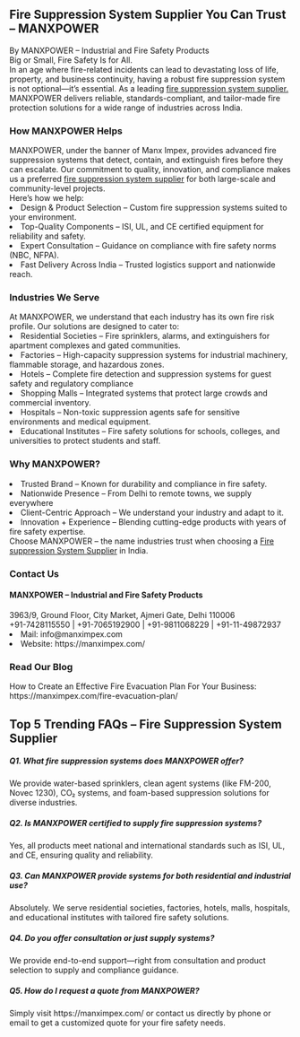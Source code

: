 <h2>Fire Suppression System Supplier You Can Trust – MANXPOWER</h2>
By MANXPOWER – Industrial and Fire Safety Products<br>
Big or Small, Fire Safety Is for All.<br>
In an age where fire-related incidents can lead to devastating loss of life, property, and business continuity, having a robust fire suppression system is not optional—it’s essential. As a leading <a href="https://manximpex.com/" title="fire suppression system supplier" alt"fire suppression system supplier">fire suppression system supplier.</a> MANXPOWER delivers reliable, standards-compliant, and tailor-made fire protection solutions for a wide range of industries across India.<br>
<h3>How MANXPOWER Helps</h3>
MANXPOWER, under the banner of Manx Impex, provides advanced fire suppression systems that detect, contain, and extinguish fires before they can escalate. Our commitment to quality, innovation, and compliance makes us a preferred <a href="https://manximpex.com/" title="fire suppression system supplier" alt"fire suppression system supplier">fire suppression system supplier</a> for both large-scale and community-level projects.<br>
Here’s how we help:<br>
<li>Design & Product Selection – Custom fire suppression systems suited to your environment.</li>
<li>Top-Quality Components – ISI, UL, and CE certified equipment for reliability and safety.</li>
<li>Expert Consultation – Guidance on compliance with fire safety norms (NBC, NFPA).</li>
<li>Fast Delivery Across India – Trusted logistics support and nationwide reach.</li>
<h3>Industries We Serve</h3>
At MANXPOWER, we understand that each industry has its own fire risk profile. Our solutions are designed to cater to:<br>
<li>Residential Societies – Fire sprinklers, alarms, and extinguishers for apartment complexes and gated communities.</li>
<li>Factories – High-capacity suppression systems for industrial machinery, flammable storage, and hazardous zones.</li>
<li>Hotels – Complete fire detection and suppression systems for guest safety and regulatory compliance</li>
<li>Shopping Malls – Integrated systems that protect large crowds and commercial inventory.</li>
<li>Hospitals – Non-toxic suppression agents safe for sensitive environments and medical equipment.</li>
<li>Educational Institutes – Fire safety solutions for schools, colleges, and universities to protect students and staff.</li>
<h3>Why MANXPOWER?</h3>
<li>Trusted Brand – Known for durability and compliance in fire safety.</li>
<li>Nationwide Presence – From Delhi to remote towns, we supply everywhere</li>
<li>Client-Centric Approach – We understand your industry and adapt to it.</li>
<li>Innovation + Experience – Blending cutting-edge products with years of fire safety expertise.</li>
Choose MANXPOWER – the name industries trust when choosing a <a href="https://manximpex.com/" title="fire suppression system supplier" alt"fire suppression system supplier">Fire suppression System Supplier</a> in India.<br>
<h3>Contact Us</h3>
<h4>MANXPOWER – Industrial and Fire Safety Products</h4>
3963/9, Ground Floor, City Market, Ajmeri Gate, Delhi 110006<br>
+91-7428115550 | +91-7065192900 | +91-9811068229 | +91-11-49872937<br>
<li>Mail: info@manximpex.com</li>
<li>Website: https://manximpex.com/</li>
<h3>Read Our Blog</h3>
How to Create an Effective Fire Evacuation Plan For Your Business: https://manximpex.com/fire-evacuation-plan/
<h2>Top 5 Trending FAQs – Fire Suppression System Supplier</h2>
<h5>Q1. What fire suppression systems does MANXPOWER offer?</h5>
We provide water-based sprinklers, clean agent systems (like FM-200, Novec 1230), CO₂ systems, and foam-based suppression solutions for diverse industries.<br>
<h5>Q2. Is MANXPOWER certified to supply fire suppression systems?</h5>
Yes, all products meet national and international standards such as ISI, UL, and CE, ensuring quality and reliability.<br>
<h5>Q3. Can MANXPOWER provide systems for both residential and industrial use?</h5>
Absolutely. We serve residential societies, factories, hotels, malls, hospitals, and educational institutes with tailored fire safety solutions.<br>
<h5>Q4. Do you offer consultation or just supply systems?</h5>
We provide end-to-end support—right from consultation and product selection to supply and compliance guidance.<br>
<h5>Q5. How do I request a quote from MANXPOWER?</h5>
Simply visit https://manximpex.com/ or contact us directly by phone or email to get a customized quote for your fire safety needs.
